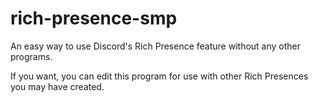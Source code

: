 # rich-presence-smp
An easy way to use Discord's Rich Presence feature without any other programs.

If you want, you can edit this program for use with other Rich Presences you may have created.
